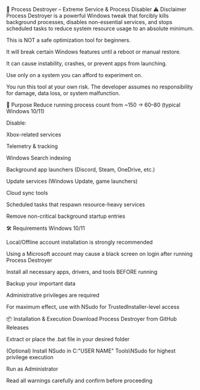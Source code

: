🛑 Process Destroyer – Extreme Service & Process Disabler
⚠️ Disclaimer
Process Destroyer is a powerful Windows tweak that forcibly kills background processes, disables non-essential services, and stops scheduled tasks to reduce system resource usage to an absolute minimum.

This is NOT a safe optimization tool for beginners.

It will break certain Windows features until a reboot or manual restore.

It can cause instability, crashes, or prevent apps from launching.

Use only on a system you can afford to experiment on.

You run this tool at your own risk. The developer assumes no responsibility for damage, data loss, or system malfunction.

🚀 Purpose
Reduce running process count from ~150 → 60–80 (typical Windows 10/11)

Disable:

Xbox-related services

Telemetry & tracking

Windows Search indexing

Background app launchers (Discord, Steam, OneDrive, etc.)

Update services (Windows Update, game launchers)

Cloud sync tools

Scheduled tasks that respawn resource-heavy services

Remove non-critical background startup entries

🛠️ Requirements
Windows 10/11

Local/Offline account installation is strongly recommended

Using a Microsoft account may cause a black screen on login after running Process Destroyer

Install all necessary apps, drivers, and tools BEFORE running

Backup your important data

Administrative privileges are required

For maximum effect, use with NSudo for TrustedInstaller-level access

📦 Installation & Execution
Download Process Destroyer from GitHub Releases

Extract or place the .bat file in your desired folder

(Optional) Install NSudo in C:\"USER NAME" Tools\NSudo for highest privilege execution

Run as Administrator

Read all warnings carefully and confirm before proceeding
